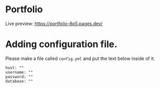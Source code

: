 # Portfolio

Live preview: https://portfolio-8p5.pages.dev/

# Adding configuration file.

Please make a file called ```config.yml``` and put the text below inside of it.

```
host: ""
username: ""
password: ""
database: ""
```
